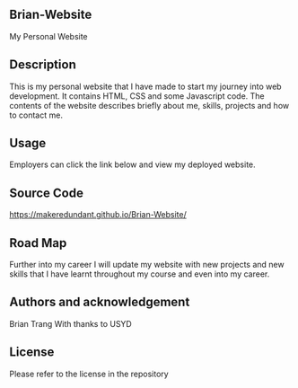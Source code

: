 ## Brian-Website
My Personal Website
## Description
This is my personal website that I have made to start my journey into web development. It contains HTML, CSS and some Javascript code. The contents of the website describes briefly about me, skills, projects and how to contact me.

## Usage
Employers can click the link below and view my deployed website.


## Source Code
https://makeredundant.github.io/Brian-Website/

## Road Map
Further into my career I will update my website with new projects and new skills that
I have learnt throughout my course and even into my career.
## Authors and acknowledgement 
Brian Trang
With thanks to USYD 

## License 
Please refer to the license in the repository

